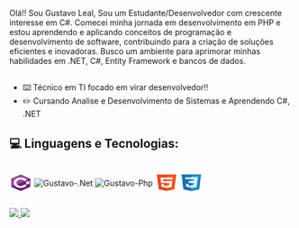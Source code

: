  Olá!! Sou Gustavo Leal, Sou um Estudante/Desenvolvedor com crescente interesse em C#. Comecei minha jornada em desenvolvimento em PHP e estou aprendendo e aplicando conceitos de programação e desenvolvimento de software, contribuindo para a criação de soluções eficientes e inovadoras. Busco um ambiente para  aprimorar minhas habilidades em .NET, C#, Entity Framework e bancos de dados. 
##

- ⌨️ Técnico em TI focado em virar desenvolvedor!!
- ✏️ Cursando Analise e Desenvolvimento de Sistemas e Aprendendo C#, .NET

## 💻 Linguagens e Tecnologias:
<div style="display: inline_block"><br>
  <img align="center" alt="Gustavo-Csharp" height="30" width="40" src="https://raw.githubusercontent.com/devicons/devicon/master/icons/csharp/csharp-original.svg">
  <img align="center" alt="Gustavo-.Net" height="30" width="40" src="https://cdn.jsdelivr.net/gh/devicons/devicon@latest/icons/dotnetcore/dotnetcore-original.svg">
  <img align="center" alt="Gustavo-Php" height="30" width="40" src="https://cdn.jsdelivr.net/gh/devicons/devicon@latest/icons/php/php-original.svg">
  <img align="center" alt="Gustavo-HTML" height="30" width="40" src="https://raw.githubusercontent.com/devicons/devicon/master/icons/html5/html5-original.svg">
  <img align="center" alt="Gustavo-CSS" height="30" width="40" src="https://raw.githubusercontent.com/devicons/devicon/master/icons/css3/css3-original.svg">
</div>

##

<div>
 <a href="http://beacons.ai/GustavoLealDev">
 <img height="180em" src="https://github-readme-stats.vercel.app/api?username=GustavoLealDev&show_icons=true&theme=kacho_ga&include_all_commits=true&count_private=true"/>
 <img height="180em" src="https://github-readme-stats.vercel.app/api/top-langs/?username=GustavoLealDev&layout=compact&langs_count=16&theme=kacho_ga"/>
</div>
